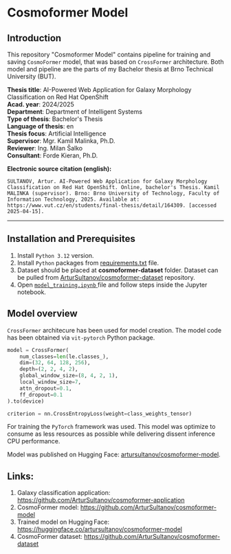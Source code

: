 # Cosmoformer Model

## Introduction

This repository "Cosmoformer Model" contains pipeline for training and saving `CosmoFormer` model, that was based on `CrossFormer` architecture. Both model and pipeline are the parts of my Bachelor thesis at Brno Technical University (BUT).

**Thesis title**: AI-Powered Web Application for Galaxy Morphology Classification on Red Hat OpenShift  
**Acad. year**: 2024/2025  
**Department**: Department of Intelligent Systems  
**Type of thesis**: Bachelor's Thesis  
**Language of thesis**: en  
**Thesis focus**: Artificial Intelligence  
**Supervisor**: Mgr. Kamil Malinka, Ph.D.  
**Reviewer**: Ing. Milan Šalko  
**Consultant**: Forde Kieran, Ph.D.  

**Electronic source citation (english):**

    SULTANOV, Artur. AI-Powered Web Application for Galaxy Morphology Classification on Red Hat OpenShift. Online, bachelor's Thesis. Kamil MALINKA (supervisor). Brno: Brno University of Technology, Faculty of Information Technology, 2025. Available at: https://www.vut.cz/en/students/final-thesis/detail/164309. [accessed 2025-04-15].

---

## Installation and Prerequisites

1. Install `Python 3.12` version.
2. Install `Python` packages from <a href="requirements.txt">requirements.txt</a> file.
3. Dataset should be placed at **cosmoformer-dataset** folder. Dataset can be pulled from <a href="https://github.com/ArturSultanov/cosmoformer-dataset"> ArturSultanov/cosmoformer-dataset</a> repository.
4. Open <a href="model_training.ipynb"> `model_training.ipynb` </a> file and follow steps inside the Jupyter notebook.

## Model overview

`CrossFormer` architecure has been used for model creation. The model code has been obtained via `vit-pytorch` Python package.

```python
model = CrossFormer(
    num_classes=len(le.classes_),
    dim=(32, 64, 128, 256),
    depth=(2, 2, 4, 2),
    global_window_size=(8, 4, 2, 1),
    local_window_size=7,
    attn_dropout=0.1,
    ff_dropout=0.1
).to(device)

criterion = nn.CrossEntropyLoss(weight=class_weights_tensor)
```

For training the `PyTorch` framework was used. This model was optimize to consume as less resources as possible while delivering dissent inference CPU performance.

Model was published on Hugging Face: <a href="https://huggingface.co/artursultanov/cosmoformer-model"> artursultanov/cosmoformer-model</a>. 

## Links:
1. Galaxy classification application: https://github.com/ArturSultanov/cosmoformer-application
2. CosmoFormer model: https://github.com/ArturSultanov/cosmoformer-model
3. Trained model on Hugging Face: https://huggingface.co/artursultanov/cosmoformer-model
4. CosmoFormer dataset: https://github.com/ArturSultanov/cosmoformer-dataset